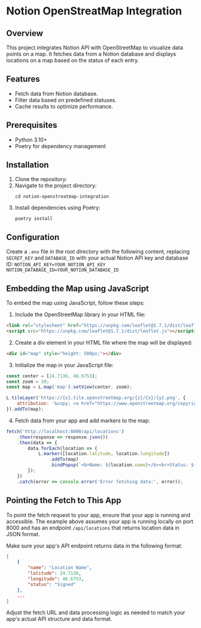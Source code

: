 # Notion OpenStreatMap Integration

## Overview
This project integrates Notion API with OpenStreetMap to visualize data points on a map. It fetches data from a Notion database and displays locations on a map based on the status of each entry.

## Features
- Fetch data from Notion database.
- Filter data based on predefined statuses.
- Cache results to optimize performance.

## Prerequisites
- Python 3.10+
- Poetry for dependency management

## Installation
1. Clone the repository:
2. Navigate to the project directory:
   ```
   cd notion-openstreatmap-integration
   ```
3. Install dependencies using Poetry:
   ```
   poetry install
   ```

## Configuration
Create a `.env` file in the root directory with the following content, replacing `SECRET_KEY` and `DATABASE_ID` with your actual Notion API key and database ID:
    ```
    NOTION_API_KEY=YOUR_NOTION_API_KEY
    NOTION_DATABASE_ID=YOUR_NOTION_DATABASE_ID
    ```


## Embedding the Map using JavaScript

To embed the map using JavaScript, follow these steps:

1. Include the OpenStreetMap library in your HTML file:
```html
<link rel="stylesheet" href="https://unpkg.com/leaflet@1.7.1/dist/leaflet.css" />
<script src="https://unpkg.com/leaflet@1.7.1/dist/leaflet.js"></script>
```

2. Create a div element in your HTML file where the map will be displayed:
```html
<div id="map" style="height: 500px;"></div>
```

3. Initialize the map in your JavaScript file:
```javascript
const center = [24.7136, 46.6753];
const zoom = 10;
const map = L.map('map').setView(center, zoom);

L.tileLayer('https://{s}.tile.openstreetmap.org/{z}/{x}/{y}.png', {
    attribution: '&copy; <a href="https://www.openstreetmap.org/copyright">OpenStreetMap</a> contributors'
}).addTo(map);
```

4. Fetch data from your app and add markers to the map:
```javascript
fetch('http://localhost:8000/api/locations')
    .then(response => response.json())
    .then(data => {
        data.forEach(location => {
            L.marker([location.latitude, location.longitude])
                .addTo(map)
                .bindPopup(`<b>Name: ${location.name}</b><br>Status: ${location.status}`);
        });
    })
    .catch(error => console.error('Error fetching data:', error));
```

## Pointing the Fetch to This App

To point the fetch request to your app, ensure that your app is running and accessible. The example above assumes your app is running locally on port 8000 and has an endpoint `/api/locations` that returns location data in JSON format.

Make sure your app's API endpoint returns data in the following format:
```json
[
    {
        "name": "Location Name",
        "latitude": 24.7136,
        "longitude": 46.6753,
        "status": "Signed"
    },
    ...
]
```

Adjust the fetch URL and data processing logic as needed to match your app's actual API structure and data format.




